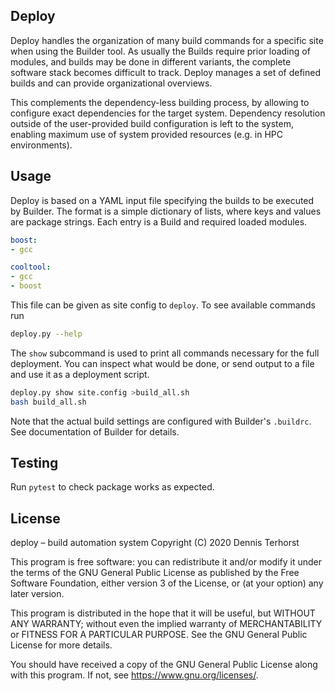 

Deploy
------

Deploy handles the organization of many build commands for a specific site when
using the Builder tool. As usually the Builds require prior loading of modules,
and builds may be done in different variants, the complete software stack
becomes difficult to track. Deploy manages a set of defined builds and can
provide organizational overviews.

This complements the dependency-less building process, by allowing to configure
exact dependencies for the target system. Dependency resolution outside of the
user-provided build configuration is left to the system, enabling maximum use
of system provided resources (e.g. in HPC environments).


Usage
-----

Deploy is based on a YAML input file specifying the builds to be executed by
Builder. The format is a simple dictionary of lists, where keys and values are
package strings. Each entry is a Build and required loaded modules.

```yaml
boost:
- gcc

cooltool:
- gcc
- boost
```

This file can be given as site config to `deploy`. To see available commands
run

```bash
deploy.py --help
```

The `show` subcommand is used to print all commands necessary for the full
deployment. You can inspect what would be done, or send output to a file and
use it as a deployment script.

```bash
deploy.py show site.config >build_all.sh
bash build_all.sh
```

Note that the actual build settings are configured with Builder's `.buildrc`.
See documentation of Builder for details.


Testing
-------

   Run `pytest` to check package works as expected.


License
-------

   deploy – build automation system
   Copyright (C) 2020  Dennis Terhorst

   This program is free software: you can redistribute it and/or modify
   it under the terms of the GNU General Public License as published by
   the Free Software Foundation, either version 3 of the License, or
   (at your option) any later version.

   This program is distributed in the hope that it will be useful,
   but WITHOUT ANY WARRANTY; without even the implied warranty of
   MERCHANTABILITY or FITNESS FOR A PARTICULAR PURPOSE.  See the
   GNU General Public License for more details.

   You should have received a copy of the GNU General Public License
   along with this program.  If not, see <https://www.gnu.org/licenses/>.

